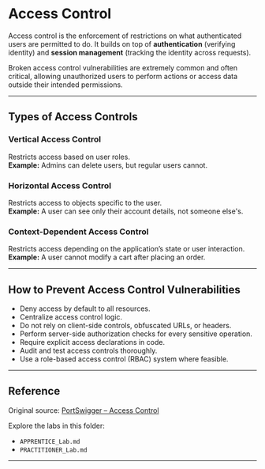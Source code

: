 # Access Control

Access control is the enforcement of restrictions on what authenticated users are permitted to do. It builds on top of **authentication** (verifying identity) and **session management** (tracking the identity across requests).

Broken access control vulnerabilities are extremely common and often critical, allowing unauthorized users to perform actions or access data outside their intended permissions.

---

## Types of Access Controls

### Vertical Access Control
Restricts access based on user roles.  
**Example:** Admins can delete users, but regular users cannot.

### Horizontal Access Control
Restricts access to objects specific to the user.  
**Example:** A user can see only their account details, not someone else's.

### Context-Dependent Access Control
Restricts access depending on the application’s state or user interaction.  
**Example:** A user cannot modify a cart after placing an order.

---

## How to Prevent Access Control Vulnerabilities

- Deny access by default to all resources.
- Centralize access control logic.
- Do not rely on client-side controls, obfuscated URLs, or headers.
- Perform server-side authorization checks for every sensitive operation.
- Require explicit access declarations in code.
- Audit and test access controls thoroughly.
- Use a role-based access control (RBAC) system where feasible.

---

## Reference

Original source: [PortSwigger – Access Control](https://portswigger.net/web-security/access-control)

Explore the labs in this folder:

- `APPRENTICE_Lab.md`
- `PRACTITIONER_Lab.md`

---

